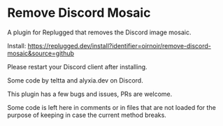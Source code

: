 # Remove Discord Mosaic

A plugin for Replugged that removes the Discord image mosaic.

Install: https://replugged.dev/install?identifier=oirnoir/remove-discord-mosaic&source=github

Please restart your Discord client after installing.

Some code by teltta and alyxia.dev on Discord.

This plugin has a few bugs and issues, PRs are welcome.

Some code is left here in comments or in files that are not loaded for the purpose of keeping in case the current method breaks.